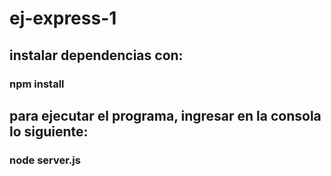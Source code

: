 # ej-express-1

## instalar dependencias con:

### npm install
## para ejecutar el programa, ingresar en la consola lo siguiente:
### node server.js



